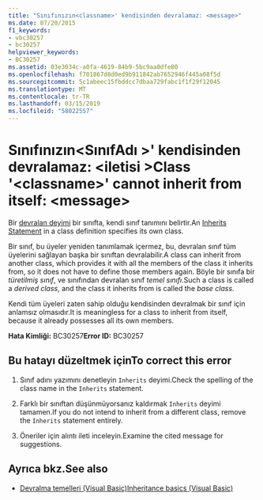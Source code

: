 ```yaml
---
title: "Sınıfınızın<classname>' kendisinden devralamaz: <message>"
ms.date: 07/20/2015
f1_keywords:
- vbc30257
- bc30257
helpviewer_keywords:
- BC30257
ms.assetid: 03e3034c-a0fa-4619-84b9-5bc9aa0dfe80
ms.openlocfilehash: f701867d8d0ed9b911842ab7652946f445a08f5d
ms.sourcegitcommit: 5c1abeec15fbddcc7dbaa729fabc1f1f29f12045
ms.translationtype: MT
ms.contentlocale: tr-TR
ms.lasthandoff: 03/15/2019
ms.locfileid: "58022557"
---
```

# <a name="class-classname-cannot-inherit-from-itself-message"></a><span data-ttu-id="9a494-102">Sınıfınızın\<SınıfAdı >' kendisinden devralamaz: \<iletisi ></span><span class="sxs-lookup"><span data-stu-id="9a494-102">Class '\<classname>' cannot inherit from itself: \<message></span></span>
<span data-ttu-id="9a494-103">Bir [devralan deyimi](../../visual-basic/language-reference/statements/inherits-statement.md) bir sınıfta, kendi sınıf tanımını belirtir.</span><span class="sxs-lookup"><span data-stu-id="9a494-103">An [Inherits Statement](../../visual-basic/language-reference/statements/inherits-statement.md) in a class definition specifies its own class.</span></span>  
  
 <span data-ttu-id="9a494-104">Bir sınıf, bu üyeler yeniden tanımlamak içermez, bu, devralan sınıf tüm üyelerini sağlayan başka bir sınıftan devralabilir.</span><span class="sxs-lookup"><span data-stu-id="9a494-104">A class can inherit from another class, which provides it with all the members of the class it inherits from, so it does not have to define those members again.</span></span> <span data-ttu-id="9a494-105">Böyle bir sınıfa bir *türetilmiş sınıf*, ve sınıfından devralan sınıf *temel sınıfı*.</span><span class="sxs-lookup"><span data-stu-id="9a494-105">Such a class is called a *derived class*, and the class it inherits from is called the *base class*.</span></span>  
  
 <span data-ttu-id="9a494-106">Kendi tüm üyeleri zaten sahip olduğu kendisinden devralmak bir sınıf için anlamsız olmasıdır.</span><span class="sxs-lookup"><span data-stu-id="9a494-106">It is meaningless for a class to inherit from itself, because it already possesses all its own members.</span></span>  
  
 <span data-ttu-id="9a494-107">**Hata Kimliği:** BC30257</span><span class="sxs-lookup"><span data-stu-id="9a494-107">**Error ID:** BC30257</span></span>  
  
## <a name="to-correct-this-error"></a><span data-ttu-id="9a494-108">Bu hatayı düzeltmek için</span><span class="sxs-lookup"><span data-stu-id="9a494-108">To correct this error</span></span>  
  
1.  <span data-ttu-id="9a494-109">Sınıf adını yazımını denetleyin `Inherits` deyimi.</span><span class="sxs-lookup"><span data-stu-id="9a494-109">Check the spelling of the class name in the `Inherits` statement.</span></span>  
  
2.  <span data-ttu-id="9a494-110">Farklı bir sınıftan düşünmüyorsanız kaldırmak `Inherits` deyimi tamamen.</span><span class="sxs-lookup"><span data-stu-id="9a494-110">If you do not intend to inherit from a different class, remove the `Inherits` statement entirely.</span></span>  
  
3.  <span data-ttu-id="9a494-111">Öneriler için alıntı ileti inceleyin.</span><span class="sxs-lookup"><span data-stu-id="9a494-111">Examine the cited message for suggestions.</span></span>  
  
## <a name="see-also"></a><span data-ttu-id="9a494-112">Ayrıca bkz.</span><span class="sxs-lookup"><span data-stu-id="9a494-112">See also</span></span>

- [<span data-ttu-id="9a494-113">Devralma temelleri (Visual Basic)</span><span class="sxs-lookup"><span data-stu-id="9a494-113">Inheritance basics (Visual Basic)</span></span>](~/docs/visual-basic/programming-guide/language-features/objects-and-classes/inheritance-basics.md)
